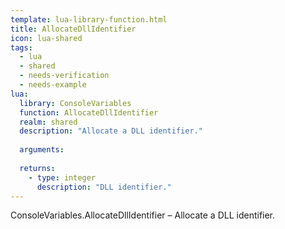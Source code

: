 ```yaml
---
template: lua-library-function.html
title: AllocateDllIdentifier
icon: lua-shared
tags:
  - lua
  - shared
  - needs-verification
  - needs-example
lua:
  library: ConsoleVariables
  function: AllocateDllIdentifier
  realm: shared
  description: "Allocate a DLL identifier."
  
  arguments:
  
  returns:
    - type: integer
      description: "DLL identifier."
---
```


<div class="lua__search__keywords">
ConsoleVariables.AllocateDllIdentifier &#x2013; Allocate a DLL identifier.
</div>
